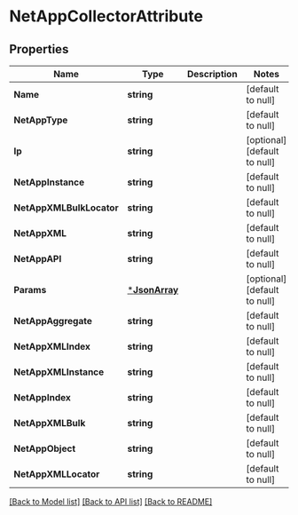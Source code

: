 # NetAppCollectorAttribute

## Properties
Name | Type | Description | Notes
------------ | ------------- | ------------- | -------------
**Name** | **string** |  | [default to null]
**NetAppType** | **string** |  | [default to null]
**Ip** | **string** |  | [optional] [default to null]
**NetAppInstance** | **string** |  | [default to null]
**NetAppXMLBulkLocator** | **string** |  | [default to null]
**NetAppXML** | **string** |  | [default to null]
**NetAppAPI** | **string** |  | [default to null]
**Params** | [***JsonArray**](JSONArray.md) |  | [optional] [default to null]
**NetAppAggregate** | **string** |  | [default to null]
**NetAppXMLIndex** | **string** |  | [default to null]
**NetAppXMLInstance** | **string** |  | [default to null]
**NetAppIndex** | **string** |  | [default to null]
**NetAppXMLBulk** | **string** |  | [default to null]
**NetAppObject** | **string** |  | [default to null]
**NetAppXMLLocator** | **string** |  | [default to null]

[[Back to Model list]](../README.md#documentation-for-models) [[Back to API list]](../README.md#documentation-for-api-endpoints) [[Back to README]](../README.md)



